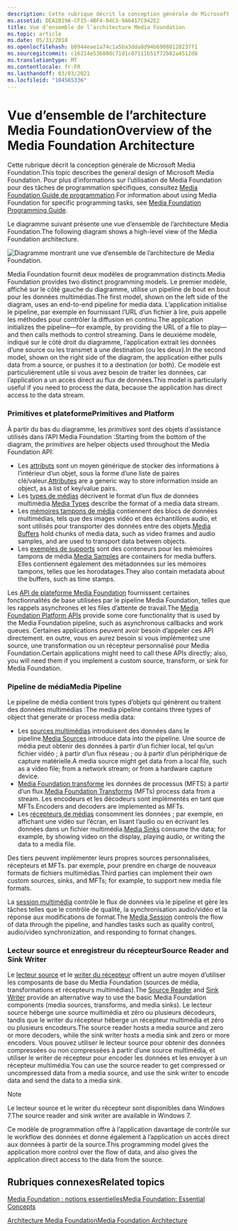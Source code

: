 ```yaml
---
description: Cette rubrique décrit la conception générale de Microsoft Media Foundation. Pour plus d’informations sur l’utilisation de Media Foundation pour des tâches de programmation spécifiques, consultez Media Foundation Guide de programmation.
ms.assetid: DEA2B19A-CF15-4BF4-84C3-9A6417C942E2
title: Vue d’ensemble de l’architecture Media Foundation
ms.topic: article
ms.date: 05/31/2018
ms.openlocfilehash: b0944eae1a74c1a5ba3dda8d94b69088128237f1
ms.sourcegitcommit: c16214e53680dc71d1c07111b51f72b82a4512d8
ms.translationtype: MT
ms.contentlocale: fr-FR
ms.lasthandoff: 03/03/2021
ms.locfileid: "104565336"
---
```

# <a name="overview-of-the-media-foundation-architecture"></a><span data-ttu-id="3807c-104">Vue d’ensemble de l’architecture Media Foundation</span><span class="sxs-lookup"><span data-stu-id="3807c-104">Overview of the Media Foundation Architecture</span></span>

<span data-ttu-id="3807c-105">Cette rubrique décrit la conception générale de Microsoft Media Foundation.</span><span class="sxs-lookup"><span data-stu-id="3807c-105">This topic describes the general design of Microsoft Media Foundation.</span></span> <span data-ttu-id="3807c-106">Pour plus d’informations sur l’utilisation de Media Foundation pour des tâches de programmation spécifiques, consultez [Media Foundation Guide de programmation](media-foundation-programming-guide.md).</span><span class="sxs-lookup"><span data-stu-id="3807c-106">For information about using Media Foundation for specific programming tasks, see [Media Foundation Programming Guide](media-foundation-programming-guide.md).</span></span>

<span data-ttu-id="3807c-107">Le diagramme suivant présente une vue d’ensemble de l’architecture Media Foundation.</span><span class="sxs-lookup"><span data-stu-id="3807c-107">The following diagram shows a high-level view of the Media Foundation architecture.</span></span>

![Diagramme montrant une vue d’ensemble de l’architecture de Media Foundation.](images/mfarch01.png)

<span data-ttu-id="3807c-109">Media Foundation fournit deux modèles de programmation distincts.</span><span class="sxs-lookup"><span data-stu-id="3807c-109">Media Foundation provides two distinct programming models.</span></span> <span data-ttu-id="3807c-110">Le premier modèle, affiché sur le côté gauche du diagramme, utilise un pipeline de bout en bout pour les données multimédias.</span><span class="sxs-lookup"><span data-stu-id="3807c-110">The first model, shown on the left side of the diagram, uses an end-to-end pipeline for media data.</span></span> <span data-ttu-id="3807c-111">L’application initialise le pipeline, par exemple en fournissant l’URL d’un fichier à lire, puis appelle les méthodes pour contrôler la diffusion en continu.</span><span class="sxs-lookup"><span data-stu-id="3807c-111">The application initializes the pipeline—for example, by providing the URL of a file to play—and then calls methods to control streaming.</span></span> <span data-ttu-id="3807c-112">Dans le deuxième modèle, indiqué sur le côté droit du diagramme, l’application extrait les données d’une source ou les transmet à une destination (ou les deux).</span><span class="sxs-lookup"><span data-stu-id="3807c-112">In the second model, shown on the right side of the diagram, the application either pulls data from a source, or pushes it to a destination (or both).</span></span> <span data-ttu-id="3807c-113">Ce modèle est particulièrement utile si vous avez besoin de traiter les données, car l’application a un accès direct au flux de données.</span><span class="sxs-lookup"><span data-stu-id="3807c-113">This model is particularly useful if you need to process the data, because the application has direct access to the data stream.</span></span>

### <a name="primitives-and-platform"></a><span data-ttu-id="3807c-114">Primitives et plateforme</span><span class="sxs-lookup"><span data-stu-id="3807c-114">Primitives and Platform</span></span>

<span data-ttu-id="3807c-115">À partir du bas du diagramme, les *primitives* sont des objets d’assistance utilisés dans l’API Media Foundation :</span><span class="sxs-lookup"><span data-stu-id="3807c-115">Starting from the bottom of the diagram, the *primitives* are helper objects used throughout the Media Foundation API:</span></span>

-   <span data-ttu-id="3807c-116">Les [attributs](attributes-and-properties.md) sont un moyen générique de stocker des informations à l’intérieur d’un objet, sous la forme d’une liste de paires clé/valeur.</span><span class="sxs-lookup"><span data-stu-id="3807c-116">[Attributes](attributes-and-properties.md) are a generic way to store information inside an object, as a list of key/value pairs.</span></span>
-   <span data-ttu-id="3807c-117">Les [types de médias](media-types.md) décrivent le format d’un flux de données multimédia.</span><span class="sxs-lookup"><span data-stu-id="3807c-117">[Media Types](media-types.md) describe the format of a media data stream.</span></span>
-   <span data-ttu-id="3807c-118">Les [mémoires tampons de média](media-buffers.md) contiennent des blocs de données multimédias, tels que des images vidéo et des échantillons audio, et sont utilisés pour transporter des données entre des objets.</span><span class="sxs-lookup"><span data-stu-id="3807c-118">[Media Buffers](media-buffers.md) hold chunks of media data, such as video frames and audio samples, and are used to transport data between objects.</span></span>
-   <span data-ttu-id="3807c-119">Les [exemples de supports](media-samples.md) sont des conteneurs pour les mémoires tampons de média.</span><span class="sxs-lookup"><span data-stu-id="3807c-119">[Media Samples](media-samples.md) are containers for media buffers.</span></span> <span data-ttu-id="3807c-120">Elles contiennent également des métadonnées sur les mémoires tampons, telles que les horodatages.</span><span class="sxs-lookup"><span data-stu-id="3807c-120">They also contain metadata about the buffers, such as time stamps.</span></span>

<span data-ttu-id="3807c-121">Les [API de plateforme Media Foundation](media-foundation-platform-apis.md) fournissent certaines fonctionnalités de base utilisées par le pipeline Media Foundation, telles que les rappels asynchrones et les files d’attente de travail.</span><span class="sxs-lookup"><span data-stu-id="3807c-121">The [Media Foundation Platform APIs](media-foundation-platform-apis.md) provide some core functionality that is used by the Media Foundation pipeline, such as asynchronous callbacks and work queues.</span></span> <span data-ttu-id="3807c-122">Certaines applications peuvent avoir besoin d’appeler ces API directement. en outre, vous en aurez besoin si vous implémentez une source, une transformation ou un récepteur personnalisé pour Media Foundation.</span><span class="sxs-lookup"><span data-stu-id="3807c-122">Certain applications might need to call these APIs directly; also, you will need them if you implement a custom source, transform, or sink for Media Foundation.</span></span>

### <a name="media-pipeline"></a><span data-ttu-id="3807c-123">Pipeline de média</span><span class="sxs-lookup"><span data-stu-id="3807c-123">Media Pipeline</span></span>

<span data-ttu-id="3807c-124">Le pipeline de média contient trois types d’objets qui génèrent ou traitent des données multimédias :</span><span class="sxs-lookup"><span data-stu-id="3807c-124">The media pipeline contains three types of object that generate or process media data:</span></span>

-   <span data-ttu-id="3807c-125">Les [sources multimédias](media-sources.md) introduisent des données dans le pipeline.</span><span class="sxs-lookup"><span data-stu-id="3807c-125">[Media Sources](media-sources.md) introduce data into the pipeline.</span></span> <span data-ttu-id="3807c-126">Une source de média peut obtenir des données à partir d’un fichier local, tel qu’un fichier vidéo ; à partir d’un flux réseau ; ou à partir d’un périphérique de capture matérielle.</span><span class="sxs-lookup"><span data-stu-id="3807c-126">A media source might get data from a local file, such as a video file; from a network stream; or from a hardware capture device.</span></span>
-   <span data-ttu-id="3807c-127">[Media Foundation transforme](media-foundation-transforms.md) les données de processus (MFTS) à partir d’un flux.</span><span class="sxs-lookup"><span data-stu-id="3807c-127">[Media Foundation Transforms](media-foundation-transforms.md) (MFTs) process data from a stream.</span></span> <span data-ttu-id="3807c-128">Les encodeurs et les décodeurs sont implémentés en tant que MFTs.</span><span class="sxs-lookup"><span data-stu-id="3807c-128">Encoders and decoders are implemented as MFTs.</span></span>
-   <span data-ttu-id="3807c-129">Les [récepteurs de médias](media-sinks.md) consomment les données ; par exemple, en affichant une vidéo sur l’écran, en lisant l’audio ou en écrivant les données dans un fichier multimédia.</span><span class="sxs-lookup"><span data-stu-id="3807c-129">[Media Sinks](media-sinks.md) consume the data; for example, by showing video on the display, playing audio, or writing the data to a media file.</span></span>

<span data-ttu-id="3807c-130">Des tiers peuvent implémenter leurs propres sources personnalisées, récepteurs et MFTs. par exemple, pour prendre en charge de nouveaux formats de fichiers multimédias.</span><span class="sxs-lookup"><span data-stu-id="3807c-130">Third parties can implement their own custom sources, sinks, and MFTs; for example, to support new media file formats.</span></span>

<span data-ttu-id="3807c-131">La [session multimédia](media-session.md) contrôle le flux de données via le pipeline et gère les tâches telles que le contrôle de qualité, la synchronisation audio/vidéo et la réponse aux modifications de format.</span><span class="sxs-lookup"><span data-stu-id="3807c-131">The [Media Session](media-session.md) controls the flow of data through the pipeline, and handles tasks such as quality control, audio/video synchronization, and responding to format changes.</span></span>

### <a name="source-reader-and-sink-writer"></a><span data-ttu-id="3807c-132">Lecteur source et enregistreur du récepteur</span><span class="sxs-lookup"><span data-stu-id="3807c-132">Source Reader and Sink Writer</span></span>

<span data-ttu-id="3807c-133">Le [lecteur source](source-reader.md) et le [writer du récepteur](sink-writer.md) offrent un autre moyen d’utiliser les composants de base du Media Foundation (sources de média, transformations et récepteurs multimédias).</span><span class="sxs-lookup"><span data-stu-id="3807c-133">The [Source Reader](source-reader.md) and [Sink Writer](sink-writer.md) provide an alternative way to use the basic Media Foundation components (media sources, transforms, and media sinks).</span></span> <span data-ttu-id="3807c-134">Le lecteur source héberge une source multimédia et zéro ou plusieurs décodeurs, tandis que le writer du récepteur héberge un récepteur multimédia et zéro ou plusieurs encodeurs.</span><span class="sxs-lookup"><span data-stu-id="3807c-134">The source reader hosts a media source and zero or more decoders, while the sink writer hosts a media sink and zero or more encoders.</span></span> <span data-ttu-id="3807c-135">Vous pouvez utiliser le lecteur source pour obtenir des données compressées ou non compressées à partir d’une source multimédia, et utiliser le writer de récepteur pour encoder les données et les envoyer à un récepteur multimédia.</span><span class="sxs-lookup"><span data-stu-id="3807c-135">You can use the source reader to get compressed or uncompressed data from a media source, and use the sink writer to encode data and send the data to a media sink.</span></span>

> [!Note]  
> <span data-ttu-id="3807c-136">Le lecteur source et le writer du récepteur sont disponibles dans Windows 7.</span><span class="sxs-lookup"><span data-stu-id="3807c-136">The source reader and sink writer are available in Windows 7.</span></span>

 

<span data-ttu-id="3807c-137">Ce modèle de programmation offre à l’application davantage de contrôle sur le workflow des données et donne également à l’application un accès direct aux données à partir de la source.</span><span class="sxs-lookup"><span data-stu-id="3807c-137">This programming model gives the application more control over the flow of data, and also gives the application direct access to the data from the source.</span></span>

## <a name="related-topics"></a><span data-ttu-id="3807c-138">Rubriques connexes</span><span class="sxs-lookup"><span data-stu-id="3807c-138">Related topics</span></span>

<dl> <dt>

[<span data-ttu-id="3807c-139">Media Foundation : notions essentielles</span><span class="sxs-lookup"><span data-stu-id="3807c-139">Media Foundation: Essential Concepts</span></span>](media-foundation-programming--essential-concepts.md)
</dt> <dt>

[<span data-ttu-id="3807c-140">Architecture Media Foundation</span><span class="sxs-lookup"><span data-stu-id="3807c-140">Media Foundation Architecture</span></span>](media-foundation-architecture.md)
</dt> </dl>

 

 



